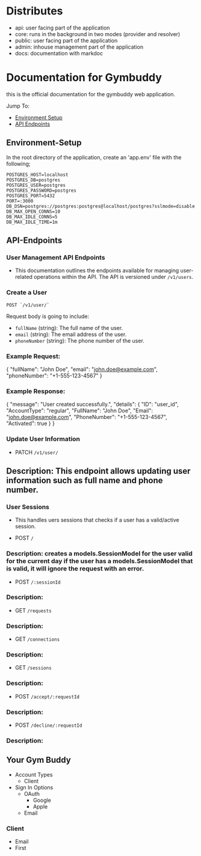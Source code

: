 # Distributes

- api: user facing part of the application
- core: runs in the background in two modes (provider and resolver)
- public: user facing part of the application
- admin: inhouse management part of the application
- docs: documentation with markdoc

# Documentation for Gymbuddy

this is the official documentation for the gymbuddy web application.

Jump To:

- [Environment Setup](#Environment-Setup)
- [API Endpoints](#API-Endpoints)

## Environment-Setup

In the root directory of the application, create an 'app.env' file with the following;

    POSTGRES_HOST=localhost
    POSTGRES_DB=postgres
    POSTGRES_USER=postgres
    POSTGRES_PASSWORD=postgres
    POSTGRES_PORT=5432
    PORT=:3000
    DB_DSN=postgres://postgres:postgres@localhost/postgres?sslmode=disable
    DB_MAX_OPEN_CONNS=10
    DB_MAX_IDLE_CONNS=5
    DB_MAX_IDLE_TIME=1m

## API-Endpoints

### User Management API Endpoints

- This documentation outlines the endpoints available for managing user-related operations within the API. The API is versioned under `/v1/users`.

### Create a User
    POST `/v1/user/`

Request body is going to include:
- `fullName` (string): The full name of the user.
- `email` (string): The email address of the user.
- `phoneNumber` (string): The phone number of the user.

### Example Request:

{
"fullName": "John Doe",
"email": "john.doe@example.com",
"phoneNumber": "+1-555-123-4567"
}

### Example Response:

{
"message": "User created successfully.",
"details": {
"ID": "user_id",
"AccountType": "regular",
"FullName": "John Doe",
"Email": "john.doe@example.com",
"PhoneNumber": "+1-555-123-4567",
"Activated": true
}
}

### Update User Information

- PATCH `/v1/user/`

## Description: This endpoint allows updating user information such as full name and phone number.

### User Sessions

- This handles uers sessions that checks if a user has a valid/active session.

- POST `/`

### Description: creates a models.SessionModel for the user valid for the current day if the user has a models.SessionModel that is valid, it will ignore the request with an error.

- POST `/:sessionId`

### Description:

- GET `/requests`

### Description:

- GET `/connections`

### Description:

- GET `/sessions`

### Description:

- POST `/accept/:requestId`

### Description:

- POST `/decline/:requestId`

### Description:

## Your Gym Buddy

- Account Types
  - Client
- Sign In Options
  - OAuth
    - Google
    - Apple
  - Email

### Client

- Email
- First
